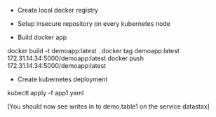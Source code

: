 * Create local docker registry

* Setup insecure repository on every kubernetes node

* Build docker app

 docker build -t demoapp:latest .
 docker tag demoapp:latest 172.31.14.34:5000/demoapp:latest
 docker push 172.31.14.34:5000/demoapp:latest

* Create kubernetes deployment

 kubectl apply -f app1.yaml

 [You should now see writes in to demo.table1 on the service datastax]

